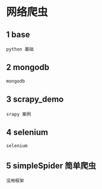 # 网络爬虫
## 1 base 
```buildoutcfg
python 基础
```
## 2 mongodb
```buildoutcfg
mongodb
```
## 3 scrapy_demo
```buildoutcfg
srapy 案例 
```
## 4 selenium
```buildoutcfg
selenium
```
## 5 simpleSpider 简单爬虫
```buildoutcfg
没用框架
```